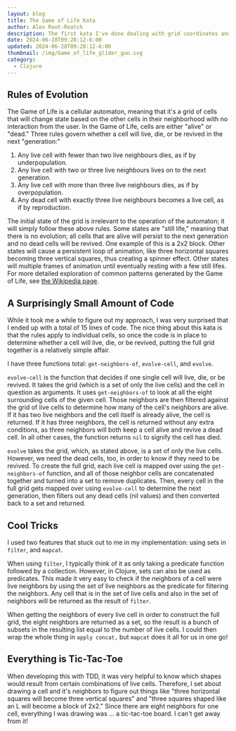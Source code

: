 ```yaml
---
layout: blog
title: The Game of Life Kata
author: Alex Root-Roatch
description: The first kata I've done dealing with grid coordinates and a GUI.
date: 2024-06-28T09:28:12-6:00
updated: 2024-06-28T09:28:12-6:00
thumbnail: /img/Game_of_life_glider_gun.svg
category: 
  - Clojure
---
```


## Rules of Evolution

The Game of Life is a cellular automaton, meaning that it's a grid of cells that will change state based on the other cells in their neighborhood with no interaction from the user. In the Game of Life, cells are either "alive" or "dead." Three rules govern whether a cell will live, die, or be revived in the next "generation:"

1. Any live cell with fewer than two live neighbours dies, as if by underpopulation.
2. Any live cell with two or three live neighbours lives on to the next generation.
3. Any live cell with more than three live neighbours dies, as if by overpopulation.
4. Any dead cell with exactly three live neighbours becomes a live cell, as if by reproduction.

The initial state of the grid is irrelevant to the operation of the automaton; it will simply follow these above rules. Some states are "still life," meaning that there is no evolution; all cells that are alive will persist to the next generation and no dead cells will be revived. One example of this is a 2x2 block. Other states will cause a persistent loop of animation, like three horizontal squares becoming three vertical squares, thus creating a spinner effect. Other states will multiple frames of animation until eventually resting with a few still lifes. For more detailed exploration of common patterns generated by the Game of Life, see [the Wikipedia page](https://en.wikipedia.org/wiki/Conway%27s_Game_of_Life#).  

## A Surprisingly Small Amount of Code

While it took me a while to figure out my approach, I was very surprised that I ended up with a total of 15 lines of code. The nice thing about this kata is that the rules apply to individual cells, so once the code is in place to determine whether a cell will live, die, or be revived, putting the full grid together is a relatively simple affair. 

I have three functions total: `get-neighbors-of`, `evolve-cell`, and `evolve`. 

`evolve-cell` is the function that decides if one single cell will live, die, or be revived. It takes the grid (which is a set of only the live cells) and the cell in question as arguments. It uses `get-neighbors-of` to look at all the eight surrounding cells of the given cell. Those neighbors are then filtered against the grid of live cells to determine how many of the cell's neighbors are alive. If it has two live neighbors and the cell itself is already alive, the cell is returned. If it has three neighbors, the cell is returned without any extra conditions, as three neighbors will both keep a cell alive and revive a dead cell. In all other cases, the function returns `nil` to signify the cell has died.

`evolve` takes the grid, which, as stated above, is a set of only the live cells. However, we need the dead cells, too, in order to know if they need to be revived. To create the full grid, each live cell is mapped over using the `get-neighbors-of` function, and all of those neighbor cells are concatenated together and turned into a set to remove duplicates. Then, every cell in the full grid gets mapped over using `evolve-cell` to determine the next generation, then filters out any dead cells (nil values) and then converted back to a set and returned. 

## Cool Tricks

I used two features that stuck out to me in my implementation: using sets in `filter`, and `mapcat`.

When using `filter`, I typically think of it as only taking a predicate function followed by a collection. However, in Clojure, sets can also be used as predicates. This made it very easy to check if the neighbors of a cell were live neighbors by using the set of live neighbors as the predicate for filtering the neighbors. Any cell that is in the set of live cells and also in the set of neighbors will be returned as the result of `filter`. 

When getting the neighbors of every live cell in order to construct the full grid, the eight neighbors are returned as a set, so the result is a bunch of subsets in the resulting list equal to the number of live cells. I could then wrap the whole thing in `apply concat,` but `mapcat` does it all for us in one go!

## Everything is Tic-Tac-Toe

When developing this with TDD, it was very helpful to know which shapes would result from certain combinations of live cells. Therefore, I set about drawing a cell and it's neighbors to figure out things like "three horizontal squares will become three vertical squares" and "three squares shaped like an L will become a block of 2x2." Since there are eight neighbors for one cell, everything I was drawing was ... a tic-tac-toe board. I can't get away from it!
